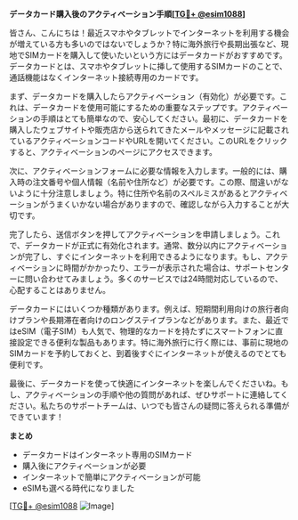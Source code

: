 **データカード購入後のアクティベーション手順[[TG💪+ @esim1088](https://t.me/s/esim1088)]**

皆さん、こんにちは！最近スマホやタブレットでインターネットを利用する機会が増えている方も多いのではないでしょうか？特に海外旅行や長期出張など、現地でSIMカードを購入して使いたいという方にはデータカードがおすすめです。データカードとは、スマホやタブレットに挿して使用するSIMカードのことで、通話機能はなくインターネット接続専用のカードです。

まず、データカードを購入したらアクティベーション（有効化）が必要です。これは、データカードを使用可能にするための重要なステップです。アクティベーションの手順はとても簡単なので、安心してください。最初に、データカードを購入したウェブサイトや販売店から送られてきたメールやメッセージに記載されているアクティベーションコードやURLを開いてください。このURLをクリックすると、アクティベーションのページにアクセスできます。

次に、アクティベーションフォームに必要な情報を入力します。一般的には、購入時の注文番号や個人情報（名前や住所など）が必要です。この際、間違いがないように十分注意しましょう。特に住所や名前のスペルミスがあるとアクティベーションがうまくいかない場合がありますので、確認しながら入力することが大切です。

完了したら、送信ボタンを押してアクティベーションを申請しましょう。これで、データカードが正式に有効化されます。通常、数分以内にアクティベーションが完了し、すぐにインターネットを利用できるようになります。もし、アクティベーションに時間がかかったり、エラーが表示された場合は、サポートセンターに問い合わせてみましょう。多くのサービスでは24時間対応しているので、心配することはありません。

データカードにはいくつか種類があります。例えば、短期間利用向けの旅行者向けプランや長期滞在者向けのロングステイプランなどがあります。また、最近ではeSIM（電子SIM）も人気で、物理的なカードを持たずにスマートフォンに直接設定できる便利な製品もあります。特に海外旅行に行く際には、事前に現地のSIMカードを予約しておくと、到着後すぐにインターネットが使えるのでとても便利です。

最後に、データカードを使って快適にインターネットを楽しんでくださいね。もし、アクティベーションの手順や他の質問があれば、ぜひサポートに連絡してください。私たちのサポートチームは、いつでも皆さんの疑問に答えられる準備ができています！

**まとめ**
- データカードはインターネット専用のSIMカード
- 購入後にアクティベーションが必要
- インターネットで簡単にアクティベーションが可能
- eSIMも選べる時代になりました

[[TG💪+ @esim1088](https://t.me/s/esim1088) ![Image](https://i.postimg.cc/Y0z9fWf4/image.png)]